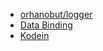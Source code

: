 - [orhanobut/logger](https://github.com/orhanobut/logger)
- [Data Binding](https://developer.android.com/topic/libraries/data-binding/index.html?hl=ja)
- [Kodein](https://github.com/SalomonBrys/Kodein)
